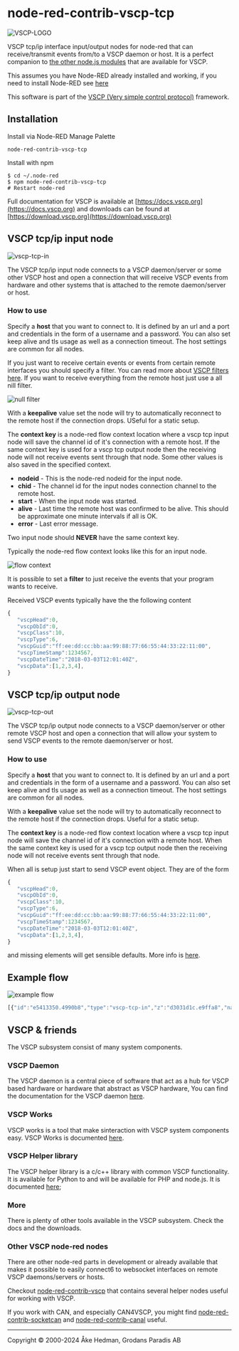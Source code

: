 
# node-red-contrib-vscp-tcp

![VSCP-LOGO](./images/logo_100.png)

VSCP tcp/ip interface input/output nodes for node-red that can receive/transmit events from/to a VSCP daemon or host. It is a perfect companion to [the other node.js modules](https://www.npmjs.com/settings/akhe/packages) that are available for VSCP.

This assumes you have Node-RED already installed and working, if you need to install Node-RED see [here](https://nodered.org/docs/getting-started/installation)

This software is part of the [VSCP (Very simple control protocol)](https://www.vscp.org) framework.


## Installation

Install via Node-RED Manage Palette

```
node-red-contrib-vscp-tcp
```

Install with npm

```
$ cd ~/.node-red
$ npm node-red-contrib-vscp-tcp
# Restart node-red
```

Full documentation for VSCP is available at [https://docs.vscp.org](https://docs.vscp.org) and downloads can be found at [https://download.vscp.org](https://download.vscp.org)


## VSCP tcp/ip input node

![vscp-tcp-in](./images/vscp-tcp-in.png)

The VSCP tcp/ip input node connects to a VSCP daemon/server or some other VSCP host and open a connection that will receive VSCP events from hardware and other systems that is attached to the remote daemon/server or host.

### How to use

Specify a **host** that you want to connect to. It is defined by an url and a port and credentials in the form of a username and a password. You can also set keep alive and tls usage as well as a connection timeout. The host settings are common for all nodes.

If you just want to receive certain events or events from certain remote interfaces you should specify a filter. You can read more about [VSCP filters here](). If you want to receive everything from the remote host just use a all nill filter.

![null filter](./images/null-filter.png)

With a **keepalive** value set the node will try to automatically reconnect to the remote host if the connection drops. USeful for a static setup.

The **context key** is a node-red flow context location where a vscp tcp input node will save the channel id of it's connection with a remote host. If the same context key is used for a vscp tcp output node then the receiving node will not receive events sent through that node. Some other values is also saved in the specified context.

* **nodeid** - This is the node-red nodeid for the input node.
* **chid** - The channel id for the input nodes connection channel to the remote host.
* **start** - When the input node was started.
* **alive** - Last time the remote host was confirmed to be alive. This should be approximate one minute intervals if all is OK.
* **error** - Last error message.

Two input node should **NEVER** have the same context key.

Typically the node-red flow context looks like this for an input node.

![flow context](./images/flow-context-example.png)

It is possible to set a **filter** to just receive the events that your program wants to receive.

Received VSCP events typically have the the following content

```javascript
{   
   "vscpHead":0,
   "vscpObId":0,
   "vscpClass":10,
   "vscpType":6,
   "vscpGuid":"ff:ee:dd:cc:bb:aa:99:88:77:66:55:44:33:22:11:00",
   "vscpTimeStamp":1234567,
   "vscpDateTime":"2018-03-03T12:01:40Z",
   "vscpData":[1,2,3,4],
}
```

## VSCP tcp/ip output node

![vscp-tcp-out](./images/vscp-tcp-out.png)

The VSCP tcp/ip output node connects to a VSCP daemon/server or other remote VSCP host and open a connection that will allow your system to send VSCP events to the remote daemon/server or host.

### How to use

Specify a **host** that you want to connect to. It is defined by an url and a port and credentials in the form of a username and a password. You can also set keep alive and tls usage as well as a connection timeout. The host settings are common for all nodes.

With a **keepalive** value set the node will try to automatically reconnect to the remote host if the connection drops. Useful for a static setup.

The **context key** is a node-red flow context location where a vscp tcp input node will save the channel id of it's connection with a remote host. When the same context key is used for a vscp tcp output node then the receiving node will not receive events sent through that node. 

When all is setup just start to send VSCP event object. They are of the form

```javascript
{   
   "vscpHead":0,
   "vscpObId":0,
   "vscpClass":10,
   "vscpType":6,
   "vscpGuid":"ff:ee:dd:cc:bb:aa:99:88:77:66:55:44:33:22:11:00",
   "vscpTimeStamp":1234567,
   "vscpDateTime":"2018-03-03T12:01:40Z",
   "vscpData":[1,2,3,4],
}
```

and missing elements will get sensible defaults. More info is [here](https://docs.vscp.org/spec/latest/#/./vscp_level_ii_specifics?id=json-representation).

## Example flow

![example flow](./images/exampleflow.png)

```javascript
[{"id":"e5413350.4990b8","type":"vscp-tcp-in","z":"d3031d1c.e9ffa8","name":"Localhost","host":"7086bddc.029724","username":"admin","password":"__PWRD__","filter":"7035a605.025848","keyctx":"test","x":120,"y":200,"wires":[["5eee7c0.c0a4e04"]]},{"id":"5eee7c0.c0a4e04","type":"debug","z":"d3031d1c.e9ffa8","name":"","active":true,"tosidebar":true,"console":false,"tostatus":false,"complete":"payload","targetType":"msg","x":290,"y":200,"wires":[]},{"id":"7713648.9cb649c","type":"vscp-tcp-out","z":"d3031d1c.e9ffa8","name":"Localhost","host":"7086bddc.029724","username":"admin","password":"__PWRD__","keyctx":"test","x":320,"y":80,"wires":[]},{"id":"38684d25.86237a","type":"inject","z":"d3031d1c.e9ffa8","name":"","topic":"","payload":"{\"vscpHead\":0,\"vscpClass\":10,\"vscpType\":6,\"vscpGuid\":\"-\",\"vscpData\":[15,14,13,12,11,10,9,8,7,6,5,4,3,2,0,0,1,35]}","payloadType":"json","repeat":"","crontab":"","once":false,"onceDelay":0.1,"x":130,"y":80,"wires":[["7713648.9cb649c"]]},{"id":"44cbb86.e5435c8","type":"comment","z":"d3031d1c.e9ffa8","name":"Send VSCP events to remote host","info":"","x":200,"y":40,"wires":[]},{"id":"888daac0.bd4df","type":"comment","z":"d3031d1c.e9ffa8","name":"Receive VSCP events from remote host","info":"","x":210,"y":160,"wires":[]},{"id":"7086bddc.029724","type":"vscp-tcp-config-host","z":"","name":"Localhost","host":"127.0.0.1","port":"9598","timeout":"10000","interface":"","keepalive":"5000"},{"id":"7035a605.025848","type":"vscp-tcp-config-filter","z":"","name":"No filter","filterPriority":"0x12345","maskPriority":"0","filterClass":"0","maskClass":"0","filterType":"0x1234","maskType":"0","filterGuid":"00:00:00:00:00:00:00:00:00:00:00:00:00:00:00:00","maskGuid":"00:00:00:00:00:00:00:00:00:00:00:00:00:00:00:00"}]
```

## VSCP & friends

The VSCP subsystem consist of many system components. 

### VSCP Daemon

The VSCP daemon is a central piece of software that act as a hub for VSCP based hardware or hardware that abstract as VSCP hardware, You can find the documentation for the VSCP daemon [here](https://docs.vscp.org/#vscpd).

### VSCP Works

VSCP works is a tool that make sinteraction with VSCP system components easy. VSCP Works is documented [here](https://docs.vscp.org/#vscpworks).

### VSCP Helper library

The VSCP helper library is a c/c++ library with common VSCP functionality. It is available for Python to and will be available for PHP and node.js. It is documented [here](https://docs.vscp.org/#vscphelper);  

### More

There is plenty of other tools available in the VSCP subsystem. Check the docs and the downloads.

### Other VSCP node-red nodes

There are other node-red parts in development or already available that makes it possible to easily connect6 to websocket interfaces on remote VSCP daemons/servers or hosts.

Checkout [node-red-contrib-vscp](https://www.npmjs.com/package/node-red-contrib-vscp) that contains several helper nodes useful for working with VSCP.

If you work with CAN, and especially CAN4VSCP, you might find [node-red-contrib-socketcan](https://www.npmjs.com/package/node-red-contrib-socketcan) and  [node-red-contrib-canal](https://www.npmjs.com/package/node-red-contrib-canal) useful.

---
Copyright © 2000-2024 Åke Hedman, Grodans Paradis AB
